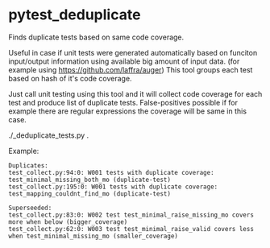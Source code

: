 # pytest_deduplicate

Finds duplicate tests based on same code coverage.

Useful in case if unit tests were generated automatically based on funciton input/output information
using available big amount of input data. (for example using https://github.com/laffra/auger)
This tool groups each test based on hash of it's code coverage.

Just call unit testing using this tool and it will collect code coverage for each test
and produce list of duplicate tests. 
False-positives possible if for example there are regular expressions the coverage will be same in this case.

./_deduplicate_tests.py .

Example:

```
Duplicates:
test_collect.py:94:0: W001 tests with duplicate coverage: test_minimal_missing_both_mo (duplicate-test)
test_collect.py:195:0: W001 tests with duplicate coverage: test_mapping_couldnt_find_mo (duplicate-test)

Superseeded:
test_collect.py:83:0: W002 test test_minimal_raise_missing_mo covers more when below (bigger_coverage)
test_collect.py:62:0: W003 test test_minimal_raise_valid covers less when test_minimal_missing_mo (smaller_coverage)
```
